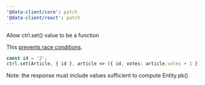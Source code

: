 ```yaml
---
'@data-client/core': patch
'@data-client/react': patch
---
```


Allow ctrl.set() value to be a function

This [prevents race conditions](https://react.dev/reference/react/useState#updating-state-based-on-the-previous-state).

```ts
const id = '2';
ctrl.set(Article, { id }, article => ({ id, votes: article.votes + 1 }));
```

Note: the response must include values sufficient to compute Entity.pk()